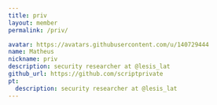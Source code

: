 ```yaml
---
title: priv
layout: member
permalink: /priv/

avatar: https://avatars.githubusercontent.com/u/140729444
name: Matheus
nickname: priv
description: security researcher at @lesis_lat
github_url: https://github.com/scriptprivate
pt:
  description: security researcher at @lesis_lat
---
```

